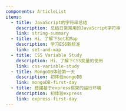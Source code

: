 ```yaml
---
components: ArticleList
items:
  - title: JavaScript的字符串总结
    description: 总结日常常用的JavaScript字符串
    link: string-summary  
  - title: Hi、了解下Set和Map
    description: 学习ES6新标准
    link: set-and-map
  - title: CSS Variable Study
    description: Hi、了解下CSS变量的使用
    link: css-variable-study
  - title: MongoDB体验第一天
    description: 初体验mongoDB
    link: mongoDB-first-day
  - title: 搭建基于express框架的运行环境
    description: 初体验express
    link: express-first-day
---
```


<ArticleList/>